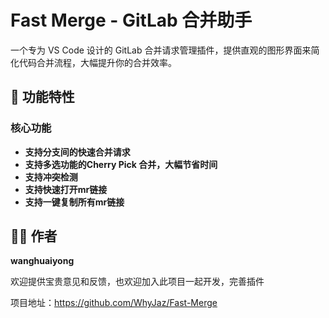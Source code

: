 # Fast Merge - GitLab 合并助手

一个专为 VS Code 设计的 GitLab 合并请求管理插件，提供直观的图形界面来简化代码合并流程，大幅提升你的合并效率。

## 🚀 功能特性

### 核心功能
- **支持分支间的快速合并请求**
- **支持多选功能的Cherry Pick 合并，大幅节省时间**
- **支持冲突检测**
- **支持快速打开mr链接**
- **支持一键复制所有mr链接**



## 👨‍💻 作者

**wanghuaiyong**

欢迎提供宝贵意见和反馈，也欢迎加入此项目一起开发，完善插件

项目地址：https://github.com/WhyJaz/Fast-Merge